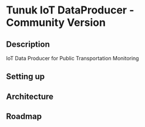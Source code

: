 # Tunuk IoT DataProducer - Community Version
## Description
IoT Data Producer for Public Transportation Monitoring

## Setting up

## Architecture

## Roadmap

